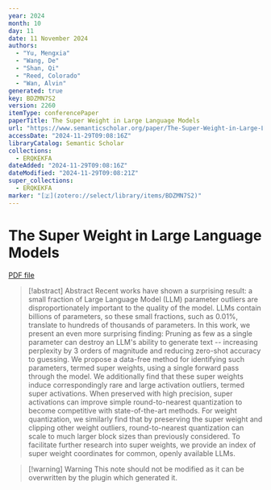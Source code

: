 ```yaml
---
year: 2024
month: 10
day: 11
date: 11 November 2024
authors:
  - "Yu, Mengxia"
  - "Wang, De"
  - "Shan, Qi"
  - "Reed, Colorado"
  - "Wan, Alvin"
generated: true
key: BDZMN7S2
version: 2260
itemType: conferencePaper
paperTitle: The Super Weight in Large Language Models
url: "https://www.semanticscholar.org/paper/The-Super-Weight-in-Large-Language-Models-Yu-Wang/2e5baf6b3a5bfdb5cd7d7ee450296fe222c7c225"
accessDate: "2024-11-29T09:08:16Z"
libraryCatalog: Semantic Scholar
collections:
  - ERQKEKFA
dateAdded: "2024-11-29T09:08:16Z"
dateModified: "2024-11-29T09:08:21Z"
super_collections:
  - ERQKEKFA
marker: "[🇿](zotero://select/library/items/BDZMN7S2)"
---
```


# The Super Weight in Large Language Models

[PDF file](/Papers/PDFs/Yu%20et%20al.%202024undefined%20-%20The%20Super%20Weight%20in%20Large%20Language%20Models.pdf)

> [!abstract] Abstract
> Recent works have shown a surprising result: a small fraction of Large Language Model (LLM) parameter outliers are disproportionately important to the quality of the model. LLMs contain billions of parameters, so these small fractions, such as 0.01%, translate to hundreds of thousands of parameters. In this work, we present an even more surprising finding: Pruning as few as a single parameter can destroy an LLM's ability to generate text -- increasing perplexity by 3 orders of magnitude and reducing zero-shot accuracy to guessing. We propose a data-free method for identifying such parameters, termed super weights, using a single forward pass through the model. We additionally find that these super weights induce correspondingly rare and large activation outliers, termed super activations. When preserved with high precision, super activations can improve simple round-to-nearest quantization to become competitive with state-of-the-art methods. For weight quantization, we similarly find that by preserving the super weight and clipping other weight outliers, round-to-nearest quantization can scale to much larger block sizes than previously considered. To facilitate further research into super weights, we provide an index of super weight coordinates for common, openly available LLMs.

>[!warning] Warning
> This note should not be modified as it can be overwritten by the plugin which generated it.

